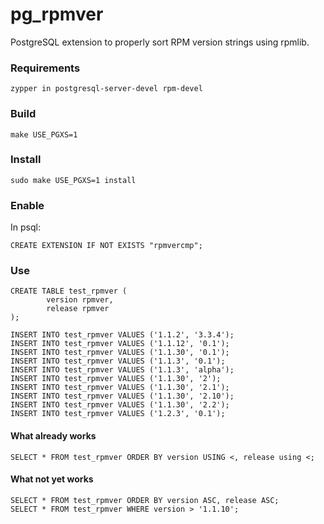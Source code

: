 # pg_rpmver
PostgreSQL extension to properly sort RPM version strings using rpmlib.

### Requirements
`zypper in postgresql-server-devel rpm-devel`

### Build
`make USE_PGXS=1`

### Install
`sudo make USE_PGXS=1 install`

### Enable
In psql:

`CREATE EXTENSION IF NOT EXISTS "rpmvercmp";`

### Use

    CREATE TABLE test_rpmver (
            version rpmver,
            release rpmver 
    );      
    
    INSERT INTO test_rpmver VALUES ('1.1.2', '3.3.4');
    INSERT INTO test_rpmver VALUES ('1.1.12', '0.1');
    INSERT INTO test_rpmver VALUES ('1.1.30', '0.1');
    INSERT INTO test_rpmver VALUES ('1.1.3', '0.1');
    INSERT INTO test_rpmver VALUES ('1.1.3', 'alpha');
    INSERT INTO test_rpmver VALUES ('1.1.30', '2');
    INSERT INTO test_rpmver VALUES ('1.1.30', '2.1');
    INSERT INTO test_rpmver VALUES ('1.1.30', '2.10');
    INSERT INTO test_rpmver VALUES ('1.1.30', '2.2');
    INSERT INTO test_rpmver VALUES ('1.2.3', '0.1');

#### What already works
    SELECT * FROM test_rpmver ORDER BY version USING <, release using <;

#### What not yet works
    SELECT * FROM test_rpmver ORDER BY version ASC, release ASC;
    SELECT * FROM test_rpmver WHERE version > '1.1.10';
